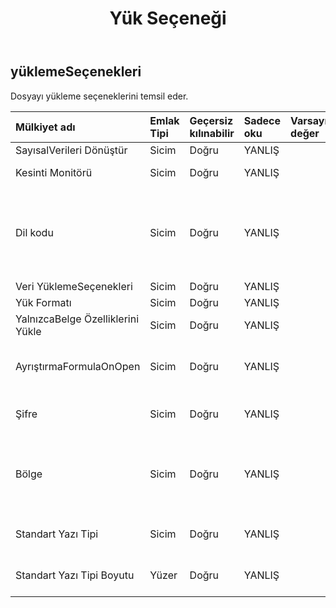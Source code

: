 ﻿---
title: Yük Seçeneği
second_title: Aspose.Cells Cloud Documen
type: docs
url: /tr/specification/model/loadoptions/
description: "Aspose.Cells Bulut modeli spesifikasyonu: LoadOptions. Açma, oluşturma, düzenleme, bölme, birleştirme, karşılaştırma ve dönüştürme gibi özelliklerle Excel ve diğer elektronik tablo belgelerini zahmetsizce yönetin"
kwords: Excel, Office, Elektronik Tablo, Cloud REST API, LoadOptions
weight: 50
---
## **yüklemeSeçenekleri**

 Dosyayı yükleme seçeneklerini temsil eder.

| Mülkiyet adı| Emlak Tipi| Geçersiz kılınabilir| Sadece oku| Varsayılan değer| Tanım|
|:- |:- |:- |:- |:- |:- |
| SayısalVerileri Dönüştür| Sicim| Doğru| YANLIŞ|||
| Kesinti Monitörü| Sicim| Doğru| YANLIŞ|| Kesinti monitörünü alır ve ayarlar.|
| Dil kodu| Sicim| Doğru| YANLIŞ|| Dosyayı kaydeden CountryCode'a göre Çalışma Kitabı sürümünün kullanıcı arayüzü dilini alır veya ayarlar.|
| Veri YüklemeSeçenekleri| Sicim| Doğru| YANLIŞ|||
| Yük Formatı| Sicim| Doğru| YANLIŞ|| Yük formatını alır.|
| YalnızcaBelge Özelliklerini Yükle| Sicim| Doğru| YANLIŞ|||
| AyrıştırmaFormulaOnOpen| Sicim| Doğru| YANLIŞ|| Dosya okunurken formülün ayrıştırılıp ayrıştırılmayacağını belirtir.|
| Şifre| Sicim| Doğru| YANLIŞ|| Çalışma kitabının parolasını alır ve ayarlar.|
| Bölge| Sicim| Doğru| YANLIŞ|| Dosyanın yüklendiği andaki Ülke Koduna göre sistem bölgesel ayarlarını alır veya ayarlar.|
| Standart Yazı Tipi| Sicim| Doğru| YANLIŞ|| Varsayılan standart yazı tipi adını ayarlar|
| Standart Yazı Tipi Boyutu| Yüzer| Doğru| YANLIŞ||Varsayılan standart yazı tipi boyutunu ayarlar.|

